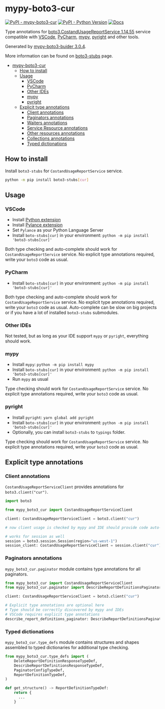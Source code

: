 # mypy-boto3-cur

[![PyPI - mypy-boto3-cur](https://img.shields.io/pypi/v/mypy-boto3-cur.svg?color=blue)](https://pypi.org/project/mypy-boto3-cur)
[![PyPI - Python Version](https://img.shields.io/pypi/pyversions/mypy-boto3-cur.svg?color=blue)](https://pypi.org/project/mypy-boto3-cur)
[![Docs](https://img.shields.io/readthedocs/mypy-boto3-builder.svg?color=blue)](https://mypy-boto3-builder.readthedocs.io/)

Type annotations for
[boto3.CostandUsageReportService 1.14.55](https://boto3.amazonaws.com/v1/documentation/api/1.14.55/reference/services/cur.html#CostandUsageReportService) service
compatible with
[VSCode](https://code.visualstudio.com/),
[PyCharm](https://www.jetbrains.com/pycharm/),
[mypy](https://github.com/python/mypy),
[pyright](https://github.com/microsoft/pyright)
and other tools.

Generated by [mypy-boto3-buider 3.0.4](https://github.com/vemel/mypy_boto3_builder).

More information can be found on [boto3-stubs](https://pypi.org/project/boto3-stubs/) page.

- [mypy-boto3-cur](#mypy-boto3-cur)
  - [How to install](#how-to-install)
  - [Usage](#usage)
    - [VSCode](#vscode)
    - [PyCharm](#pycharm)
    - [Other IDEs](#other-ides)
    - [mypy](#mypy)
    - [pyright](#pyright)
  - [Explicit type annotations](#explicit-type-annotations)
    - [Client annotations](#client-annotations)
    - [Paginators annotations](#paginators-annotations)
    - [Waiters annotations](#waiters-annotations)
    - [Service Resource annotations](#service-resource-annotations)
    - [Other resources annotations](#other-resources-annotations)
    - [Collections annotations](#collections-annotations)
    - [Typed dictionations](#typed-dictionations)

## How to install

Install `boto3-stubs` for `CostandUsageReportService` service.

```bash
python -m pip install boto3-stubs[cur]
```

## Usage

### VSCode

- Install [Python extension](https://marketplace.visualstudio.com/items?itemName=ms-python.python)
- Install [Pylance extension](https://marketplace.visualstudio.com/items?itemName=ms-python.vscode-pylance)
- Set `Pylance` as your Python Language Server
- Install `boto-stubs[cur]` in your environment: `python -m pip install 'boto3-stubs[cur]'`

Both type checking and auto-complete should work for `CostandUsageReportService` service.
No explicit type annotations required, write your `boto3` code as usual.

### PyCharm

- Install `boto-stubs[cur]` in your environment: `python -m pip install 'boto3-stubs[cur]'`

Both type checking and auto-complete should work for `CostandUsageReportService` service.
No explicit type annotations required, write your `boto3` code as usual.
Auto-complete can be slow on big projects or if you have a lot of installed `boto3-stubs` submodules.

### Other IDEs

Not tested, but as long as your IDE support `mypy` or `pyright`, everything should work.

### mypy

- Install `mypy`: `python -m pip install mypy`
- Install `boto-stubs[cur]` in your environment: `python -m pip install 'boto3-stubs[cur]'`
- Run `mypy` as usual

Type checking should work for `CostandUsageReportService` service.
No explicit type annotations required, write your `boto3` code as usual.

### pyright

- Install `pyright`: `yarn global add pyright`
- Install `boto-stubs[cur]` in your environment: `python -m pip install 'boto3-stubs[cur]'`
- Optionally, you can install `boto3-stubs` to `typings` folder.

Type checking should work for `CostandUsageReportService` service.
No explicit type annotations required, write your `boto3` code as usual.

## Explicit type annotations

### Client annotations

`CostandUsageReportServiceClient` provides annotations for `boto3.client("cur")`.

```python
import boto3

from mypy_boto3_cur import CostandUsageReportServiceClient

client: CostandUsageReportServiceClient = boto3.client("cur")

# now client usage is checked by mypy and IDE should provide code auto-complete

# works for session as well
session = boto3.session.Session(region="us-west-1")
session_client: CostandUsageReportServiceClient = session.client("cur")
```

### Paginators annotations

`mypy_boto3_cur.paginator` module contains type annotations for all paginators.

```python
from mypy_boto3_cur import CostandUsageReportServiceClient
from mypy_boto3_cur.paginator import DescribeReportDefinitionsPaginator

client: CostandUsageReportServiceClient = boto3.client("cur")

# Explicit type annotations are optional here
# Type should be correctly discovered by mypy and IDEs
# VSCode requires explicit type annotations
describe_report_definitions_paginator: DescribeReportDefinitionsPaginator = client.get_paginator("describe_report_definitions")
```







### Typed dictionations

`mypy_boto3_cur.type_defs` module contains structures and shapes assembled
to typed dictionaries for additional type checking.

```python
from mypy_boto3_cur.type_defs import (
    DeleteReportDefinitionResponseTypeDef,
    DescribeReportDefinitionsResponseTypeDef,
    PaginatorConfigTypeDef,
    ReportDefinitionTypeDef,
)

def get_structure() -> ReportDefinitionTypeDef:
    return {
      ...
    }
```
